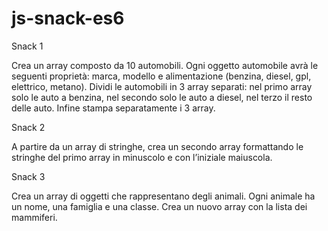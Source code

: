 # js-snack-es6

Snack 1

Crea un array composto da 10 automobili.
Ogni oggetto automobile avrà le seguenti proprietà: marca, modello e alimentazione (benzina, diesel, gpl, elettrico, metano).
Dividi le automobili in 3 array separati: nel primo array solo le auto a benzina, nel secondo solo le auto a diesel, nel terzo il resto delle auto.
Infine stampa separatamente i 3 array.

Snack 2

A partire da un array di stringhe, crea un secondo array formattando le stringhe del primo array in minuscolo e con l’iniziale maiuscola.

Snack 3

Crea un array di oggetti che rappresentano degli animali.
Ogni animale ha un nome, una famiglia e una classe.
Crea un nuovo array con la lista dei mammiferi.
